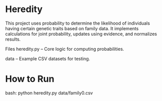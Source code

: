 # Heredity
This project uses probability to determine the likelihood of individuals having certain genetic traits based on family data. 
It implements calculations for joint probability, updates using evidence, and normalizes results.

Files
heredity.py – Core logic for computing probabilities.

data – Example CSV datasets for testing.

# How to Run
bash:
python heredity.py data/family0.csv 
